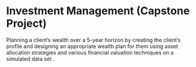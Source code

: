 # Investment Management (Capstone Project)
Planning a client’s wealth over a 5-year horizon by creating the client’s profile and designing an appropriate wealth plan for them using asset allocation strategies and various financial valuation techniques on a simulated data set .

